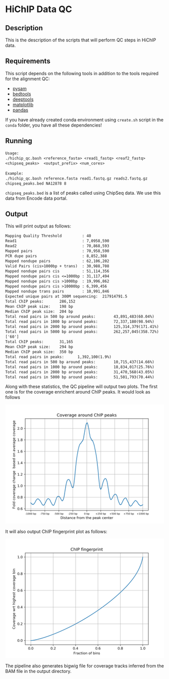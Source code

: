 # HiChIP Data QC 
## Description
This is the description of the scripts that will perform QC steps in HiChIP data.

## Requirements

This script depends on the following tools in addition to the tools required for the alignment QC:

- [pysam](https://pysam.readthedocs.io/en/latest/)
- [bedtools](https://bedtools.readthedocs.io/en/latest/index.html)
- [deeptools](https://deeptools.readthedocs.io/en/develop/)
- [matplotlib](https://matplotlib.org/)
- [pandas](https://pandas.pydata.org/pandas-docs/stable/dsintro.html)

If you have already created conda environment using `create.sh` script in the `conda` folder, you have all these dependencies!

## Running


```
Usage: 
./hichip_qc.bash <reference_fasta> <read1_fastq> <reaf2_fastq>  <chipseq_peaks>  <output_prefix> <num_cores>

Example:
./hichip_qc.bash reference.fasta read1.fastq.gz reads2.fastq.gz chipseq_peaks.bed NA12878 8
```

`chipseq_peaks.bed` is a list of peaks called using ChipSeq data. We use this data from Encode data portal. 

## Output
This will print output as follows: 

```
Mapping Quality Threshold         : 40
Read1                             : 7,0958,590
Read2                             : 70,868,593
Mapped pairs                      : 70,958,590
PCR dupe pairs                    : 8,852,388
Mapped nondupe pairs              : 62,106,202
Valid Pairs (cis>1000bp + trans)  : 30,988,708
Mapped nondupe pairs cis          : 51,114,356
Mapped nondupe pairs cis <=1000bp : 31,117,494
Mapped nondupe pairs cis >1000bp  : 19,996,862
Mapped nondupe pairs cis >10000bp : 6,399,456
Mapped nondupe trans pairs        : 10,991,846
Expected unique pairs at 300M sequencing:  217914791.5
Total ChIP peaks:       286,152
Mean ChIP peak size:    198 bp
Median ChIP peak size:  204 bp
Total read pairs in 500 bp around peaks:        43,891,483(60.04%)
Total read pairs in 1000 bp around peaks:       72,337,180(98.94%)
Total read pairs in 2000 bp around peaks:       125,314,379(171.41%)
Total read pairs in 5000 bp around peaks:       262,257,045(358.72%)
['60']
Total ChIP peaks:       31,165
Mean ChIP peak size:    294 bp
Median ChIP peak size:  350 bp
Total read pairs in peaks:      1,392,100(1.9%)
Total read pairs in 500 bp around peaks:        10,715,437(14.66%)
Total read pairs in 1000 bp around peaks:       18,834,017(25.76%)
Total read pairs in 2000 bp around peaks:       31,470,568(43.05%)
Total read pairs in 5000 bp around peaks:       51,501,793(70.44%)
```

Along with these statistics, the QC pipeline will output two plots. The first one is for the coverage enrichent around ChIP peaks. It would look as follows


![ChIP Enrichment Plot ](chip_enrichment_plot.png)

It will also output ChIP fingerprint plot as follows:

![ChIP Fingerprint Plot ](plot_fingerprint.png)

The pipeline also generates bigwig file for coverage tracks inferred from the BAM file in the output directory. 
